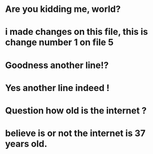 # Are you kidding me, world?
# i made changes on this file, this is change number 1 on file 5
# Goodness another line!?

# Yes another line indeed !

# Question how old is the internet ?

# believe is or not the internet is 37 years old.